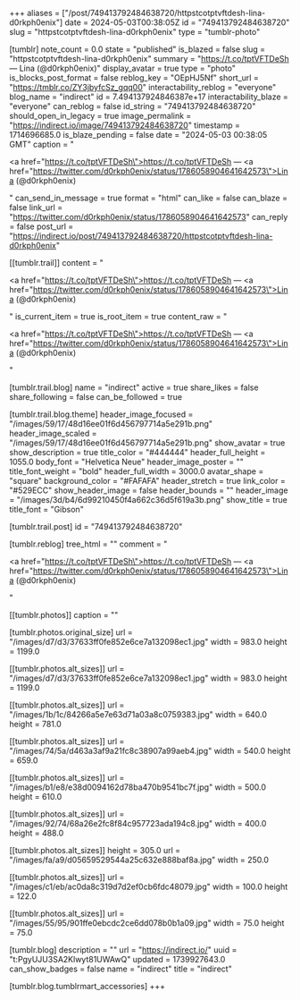 +++
aliases = ["/post/749413792484638720/httpstcotptvftdesh-lina-d0rkph0enix"]
date = 2024-05-03T00:38:05Z
id = "749413792484638720"
slug = "httpstcotptvftdesh-lina-d0rkph0enix"
type = "tumblr-photo"

[tumblr]
note_count = 0.0
state = "published"
is_blazed = false
slug = "httpstcotptvftdesh-lina-d0rkph0enix"
summary = "https://t.co/tptVFTDeSh — Lina (@d0rkph0enix)"
display_avatar = true
type = "photo"
is_blocks_post_format = false
reblog_key = "OEpHJ5Nf"
short_url = "https://tmblr.co/ZY3jbyfcSz_gqq00"
interactability_reblog = "everyone"
blog_name = "indirect"
id = 7.494137924846387e+17
interactability_blaze = "everyone"
can_reblog = false
id_string = "749413792484638720"
should_open_in_legacy = true
image_permalink = "https://indirect.io/image/749413792484638720"
timestamp = 1714696685.0
is_blaze_pending = false
date = "2024-05-03 00:38:05 GMT"
caption = "<p><a href=\"https://t.co/tptVFTDeSh\">https://t.co/tptVFTDeSh</a> — <a href=\"https://twitter.com/d0rkph0enix/status/1786058904641642573\">Lina (@d0rkph0enix)</a></p>"
can_send_in_message = true
format = "html"
can_like = false
can_blaze = false
link_url = "https://twitter.com/d0rkph0enix/status/1786058904641642573"
can_reply = false
post_url = "https://indirect.io/post/749413792484638720/httpstcotptvftdesh-lina-d0rkph0enix"

[[tumblr.trail]]
content = "<p><a href=\"https://t.co/tptVFTDeSh\">https://t.co/tptVFTDeSh</a> &mdash; <a href=\"https://twitter.com/d0rkph0enix/status/1786058904641642573\">Lina (@d0rkph0enix)</a></p>"
is_current_item = true
is_root_item = true
content_raw = "<p><a href=\"https://t.co/tptVFTDeSh\">https://t.co/tptVFTDeSh</a> — <a href=\"https://twitter.com/d0rkph0enix/status/1786058904641642573\">Lina (@d0rkph0enix)</a></p>"

[tumblr.trail.blog]
name = "indirect"
active = true
share_likes = false
share_following = false
can_be_followed = true

[tumblr.trail.blog.theme]
header_image_focused = "/images/59/17/48d16ee01f6d456797714a5e291b.png"
header_image_scaled = "/images/59/17/48d16ee01f6d456797714a5e291b.png"
show_avatar = true
show_description = true
title_color = "#444444"
header_full_height = 1055.0
body_font = "Helvetica Neue"
header_image_poster = ""
title_font_weight = "bold"
header_full_width = 3000.0
avatar_shape = "square"
background_color = "#FAFAFA"
header_stretch = true
link_color = "#529ECC"
show_header_image = false
header_bounds = ""
header_image = "/images/3d/b4/6d99210450f4a662c36d5f619a3b.png"
show_title = true
title_font = "Gibson"

[tumblr.trail.post]
id = "749413792484638720"

[tumblr.reblog]
tree_html = ""
comment = "<p><a href=\"https://t.co/tptVFTDeSh\">https://t.co/tptVFTDeSh</a> — <a href=\"https://twitter.com/d0rkph0enix/status/1786058904641642573\">Lina (@d0rkph0enix)</a></p>"

[[tumblr.photos]]
caption = ""

[tumblr.photos.original_size]
url = "/images/d7/d3/37633ff0fe852e6ce7a132098ec1.jpg"
width = 983.0
height = 1199.0

[[tumblr.photos.alt_sizes]]
url = "/images/d7/d3/37633ff0fe852e6ce7a132098ec1.jpg"
width = 983.0
height = 1199.0

[[tumblr.photos.alt_sizes]]
url = "/images/1b/1c/84266a5e7e63d71a03a8c0759383.jpg"
width = 640.0
height = 781.0

[[tumblr.photos.alt_sizes]]
url = "/images/74/5a/d463a3af9a21fc8c38907a99aeb4.jpg"
width = 540.0
height = 659.0

[[tumblr.photos.alt_sizes]]
url = "/images/b1/e8/e38d0094162d78ba470b9541bc7f.jpg"
width = 500.0
height = 610.0

[[tumblr.photos.alt_sizes]]
url = "/images/92/74/68a26e2fc8f84c957723ada194c8.jpg"
width = 400.0
height = 488.0

[[tumblr.photos.alt_sizes]]
height = 305.0
url = "/images/fa/a9/d05659529544a25c632e888baf8a.jpg"
width = 250.0

[[tumblr.photos.alt_sizes]]
url = "/images/c1/eb/ac0da8c319d7d2ef0cb6fdc48079.jpg"
width = 100.0
height = 122.0

[[tumblr.photos.alt_sizes]]
url = "/images/55/95/901ffe0ebcdc2ce6dd078b0b1a09.jpg"
width = 75.0
height = 75.0

[tumblr.blog]
description = ""
url = "https://indirect.io/"
uuid = "t:PgyUJU3SA2Klwyt81UWAwQ"
updated = 1739927643.0
can_show_badges = false
name = "indirect"
title = "indirect"

[tumblr.blog.tumblrmart_accessories]
+++
